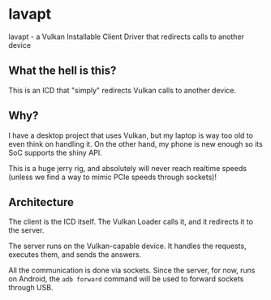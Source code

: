 # lavapt
lavapt - a Vulkan Installable Client Driver that redirects calls to another device

## What the hell is this?
This is an ICD that "simply" redirects Vulkan calls to another device.

## Why?
I have a desktop project that uses Vulkan, but my laptop is way too old to even think on
handling it. On the other hand, my phone is new enough so its SoC supports the shiny API.

This is a huge jerry rig, and absolutely will never reach realtime speeds (unless we find
a way to mimic PCIe speeds through sockets)!

## Architecture
The client is the ICD itself. The Vulkan Loader calls it, and it redirects it to the server.

The server runs on the Vulkan-capable device. It handles the requests, executes them, and
sends the answers.

All the communication is done via sockets. Since the server, for now, runs on Android, the
`adb forward` command will be used to forward sockets through USB.
